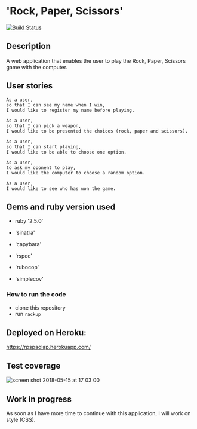 # 'Rock, Paper, Scissors'  
[![Build Status](https://travis-ci.com/paosch/RPS.svg?branch=master)](https://travis-ci.com/paosch/RPS)


## Description

A web application that enables the user to play the Rock, Paper, Scissors game with the computer.


## User stories
```
As a user,
so that I can see my name when I win,
I would like to register my name before playing.

As a user,
so that I can pick a weapon,
I would like to be presented the choices (rock, paper and scissors).

As a user,
so that I can start playing,
I would like to be able to choose one option.

As a user, 
to ask my oponent to play,
I would like the computer to choose a random option.

As a user, 
I would like to see who has won the game.
```


## Gems and ruby version used
- ruby '2.5.0'

- 'sinatra'
- 'capybara'
- 'rspec'
- 'rubocop'
- 'simplecov'

### How to run the code 
- clone this repository
- run ```rackup```


## Deployed on Heroku:  
https://rpspaolap.herokuapp.com/


## Test coverage 

![screen shot 2018-05-15 at 17 03 00](https://user-images.githubusercontent.com/33669463/40069194-892c717a-5862-11e8-9b7f-5ecbc979b760.png)


## Work in progress
As soon as I have more time to continue with this application, I will work on style (CSS).
